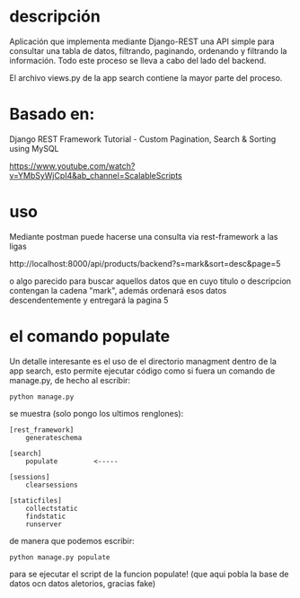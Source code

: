 # descripción

Aplicación que implementa mediante Django-REST una API simple para consultar una tabla de datos, 
filtrando, paginando, ordenando y filtrando la información. Todo este proceso se lleva a cabo del lado del backend.

El archivo views.py de la app search contiene la mayor parte del proceso.

# Basado en:

Django REST Framework Tutorial - Custom Pagination, Search & Sorting using MySQL

https://www.youtube.com/watch?v=YMbSyWjCpI4&ab_channel=ScalableScripts

# uso

Mediante postman puede hacerse una consulta via rest-framework a las ligas

http://localhost:8000/api/products/backend?s=mark&sort=desc&page=5

o algo parecido para buscar aquellos datos que en cuyo titulo o descripcion contengan la cadena "mark",
además ordenará esos datos descendentemente y entregará la pagina 5

# el comando populate

Un detalle interesante es el uso de el directorio managment dentro de la app search, esto permite 
ejecutar código como si fuera un comando de manage.py, de hecho al escribir:

`python manage.py`

se muestra (solo pongo los ultimos renglones):

```
[rest_framework]
    generateschema

[search]
    populate         <----- 

[sessions]
    clearsessions

[staticfiles]
    collectstatic
    findstatic
    runserver
```

de manera que podemos escribir:

`python manage.py populate`

para se ejecutar el script de la funcion populate! (que aqui pobla la base de datos ocn datos aletorios, gracias fake)
